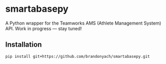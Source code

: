 # smartabasepy
A Python wrapper for the Teamworks AMS (Athlete Management System) API. Work in progress — stay tuned!

## Installation
```bash
pip install git+https://github.com/brandonyach/smartabasepy.git